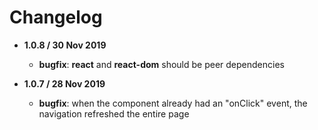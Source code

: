 # Changelog

* **1.0.8 / 30 Nov 2019**
    * **bugfix**: **react** and **react-dom** should be peer dependencies

* **1.0.7 / 28 Nov 2019**
    * **bugfix**: when the <Link> component already had an "onClick" event, the navigation refreshed the entire page